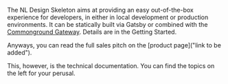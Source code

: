 The NL Design Skeleton aims at providing an easy out-of-the-box experience for developers, in either in local development or production environments. It can be statically built via Gatsby or combined with the [Commonground Gateway](https://github.com/ConductionNL/commonground-gateway "This is for API functionality"). Details are in the Getting Started.

Anyways, you can read the full sales pitch on the [product page]("link to be added").

This, however, is the technical documentation. You can find the topics on the left for your perusal.
